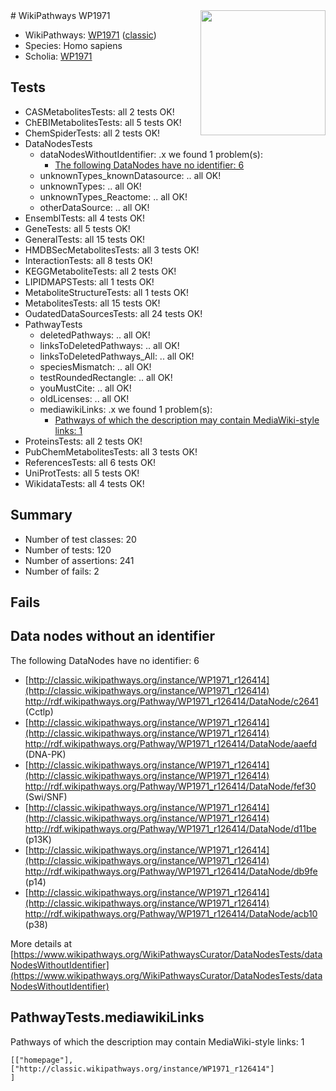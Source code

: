<img style="float: right; width: 200px" src="https://upload.wikimedia.org/wikipedia/commons/thumb/8/83/Wplogo_with_text_500.png/640px-Wplogo_with_text_500.png" />
# WikiPathways WP1971

* WikiPathways: [WP1971](https://wikipathways.org/pathways/WP1971) ([classic](https://classic.wikipathways.org/instance/WP1971))
* Species: Homo sapiens
* Scholia: [WP1971](https://scholia.toolforge.org/wikipathways/WP1971)
## Tests
* CASMetabolitesTests: all 2 tests OK!
* ChEBIMetabolitesTests: all 5 tests OK!
* ChemSpiderTests: all 2 tests OK!
* DataNodesTests
    * dataNodesWithoutIdentifier: .x we found 1 problem(s):
        * [The following DataNodes have no identifier: 6](#d2d32fa5)
    * unknownTypes_knownDatasource: .. all OK!
    * unknownTypes: .. all OK!
    * unknownTypes_Reactome: .. all OK!
    * otherDataSource: .. all OK!
* EnsemblTests: all 4 tests OK!
* GeneTests: all 5 tests OK!
* GeneralTests: all 15 tests OK!
* HMDBSecMetabolitesTests: all 3 tests OK!
* InteractionTests: all 8 tests OK!
* KEGGMetaboliteTests: all 2 tests OK!
* LIPIDMAPSTests: all 1 tests OK!
* MetaboliteStructureTests: all 1 tests OK!
* MetabolitesTests: all 15 tests OK!
* OudatedDataSourcesTests: all 24 tests OK!
* PathwayTests
    * deletedPathways: .. all OK!
    * linksToDeletedPathways: .. all OK!
    * linksToDeletedPathways_All: .. all OK!
    * speciesMismatch: .. all OK!
    * testRoundedRectangle: .. all OK!
    * youMustCite: .. all OK!
    * oldLicenses: .. all OK!
    * mediawikiLinks: .x we found 1 problem(s):
        * [Pathways of which the description may contain MediaWiki-style links: 1](#da69cf45)
* ProteinsTests: all 2 tests OK!
* PubChemMetabolitesTests: all 3 tests OK!
* ReferencesTests: all 6 tests OK!
* UniProtTests: all 5 tests OK!
* WikidataTests: all 4 tests OK!


## Summary

* Number of test classes: 20
* Number of tests: 120
* Number of assertions: 241
* Number of fails: 2

## Fails

<a name="d2d32fa5" />

## Data nodes without an identifier

The following DataNodes have no identifier: 6

* [http://classic.wikipathways.org/instance/WP1971_r126414](http://classic.wikipathways.org/instance/WP1971_r126414) http://rdf.wikipathways.org/Pathway/WP1971_r126414/DataNode/c2641 (Cctlp)
* [http://classic.wikipathways.org/instance/WP1971_r126414](http://classic.wikipathways.org/instance/WP1971_r126414) http://rdf.wikipathways.org/Pathway/WP1971_r126414/DataNode/aaefd (DNA-PK)
* [http://classic.wikipathways.org/instance/WP1971_r126414](http://classic.wikipathways.org/instance/WP1971_r126414) http://rdf.wikipathways.org/Pathway/WP1971_r126414/DataNode/fef30 (Swi/SNF)
* [http://classic.wikipathways.org/instance/WP1971_r126414](http://classic.wikipathways.org/instance/WP1971_r126414) http://rdf.wikipathways.org/Pathway/WP1971_r126414/DataNode/d11be (p13K)
* [http://classic.wikipathways.org/instance/WP1971_r126414](http://classic.wikipathways.org/instance/WP1971_r126414) http://rdf.wikipathways.org/Pathway/WP1971_r126414/DataNode/db9fe (p14)
* [http://classic.wikipathways.org/instance/WP1971_r126414](http://classic.wikipathways.org/instance/WP1971_r126414) http://rdf.wikipathways.org/Pathway/WP1971_r126414/DataNode/acb10 (p38)


More details at [https://www.wikipathways.org/WikiPathwaysCurator/DataNodesTests/dataNodesWithoutIdentifier](https://www.wikipathways.org/WikiPathwaysCurator/DataNodesTests/dataNodesWithoutIdentifier)

<a name="da69cf45" />

## PathwayTests.mediawikiLinks

Pathways of which the description may contain MediaWiki-style links: 1
```
[["homepage"],
["http://classic.wikipathways.org/instance/WP1971_r126414"]
]
```

